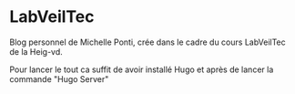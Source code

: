 # LabVeilTec

Blog personnel de Michelle Ponti, crée dans le cadre du cours LabVeilTec de la Heig-vd.

Pour lancer le tout ca suffit de avoir installé Hugo et après de lancer la commande "Hugo Server"
